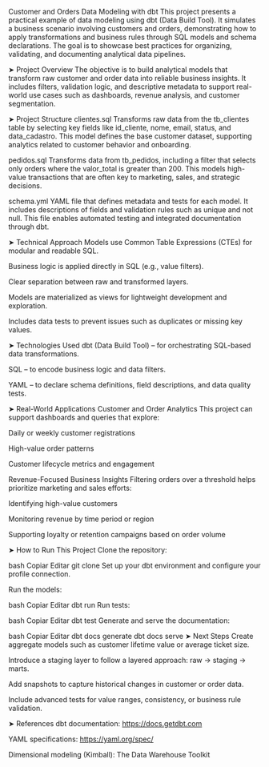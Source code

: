 Customer and Orders Data Modeling with dbt
This project presents a practical example of data modeling using dbt (Data Build Tool). It simulates a business scenario involving customers and orders, demonstrating how to apply transformations and business rules through SQL models and schema declarations. The goal is to showcase best practices for organizing, validating, and documenting analytical data pipelines.

➤ Project Overview
The objective is to build analytical models that transform raw customer and order data into reliable business insights. It includes filters, validation logic, and descriptive metadata to support real-world use cases such as dashboards, revenue analysis, and customer segmentation.

➤ Project Structure
clientes.sql
Transforms raw data from the tb_clientes table by selecting key fields like id_cliente, nome, email, status, and data_cadastro. This model defines the base customer dataset, supporting analytics related to customer behavior and onboarding.

pedidos.sql
Transforms data from tb_pedidos, including a filter that selects only orders where the valor_total is greater than 200. This models high-value transactions that are often key to marketing, sales, and strategic decisions.

schema.yml
YAML file that defines metadata and tests for each model. It includes descriptions of fields and validation rules such as unique and not null. This file enables automated testing and integrated documentation through dbt.

➤ Technical Approach
Models use Common Table Expressions (CTEs) for modular and readable SQL.

Business logic is applied directly in SQL (e.g., value filters).

Clear separation between raw and transformed layers.

Models are materialized as views for lightweight development and exploration.

Includes data tests to prevent issues such as duplicates or missing key values.

➤ Technologies Used
dbt (Data Build Tool) – for orchestrating SQL-based data transformations.

SQL – to encode business logic and data filters.

YAML – to declare schema definitions, field descriptions, and data quality tests.

➤ Real-World Applications
Customer and Order Analytics
This project can support dashboards and queries that explore:

Daily or weekly customer registrations

High-value order patterns

Customer lifecycle metrics and engagement

Revenue-Focused Business Insights
Filtering orders over a threshold helps prioritize marketing and sales efforts:

Identifying high-value customers

Monitoring revenue by time period or region

Supporting loyalty or retention campaigns based on order volume

➤ How to Run This Project
Clone the repository:

bash
Copiar
Editar
git clone <repository-url>
Set up your dbt environment and configure your profile connection.

Run the models:

bash
Copiar
Editar
dbt run
Run tests:

bash
Copiar
Editar
dbt test
Generate and serve the documentation:

bash
Copiar
Editar
dbt docs generate
dbt docs serve
➤ Next Steps
Create aggregate models such as customer lifetime value or average ticket size.

Introduce a staging layer to follow a layered approach: raw → staging → marts.

Add snapshots to capture historical changes in customer or order data.

Include advanced tests for value ranges, consistency, or business rule validation.

➤ References
dbt documentation: https://docs.getdbt.com

YAML specifications: https://yaml.org/spec/

Dimensional modeling (Kimball): The Data Warehouse Toolkit
